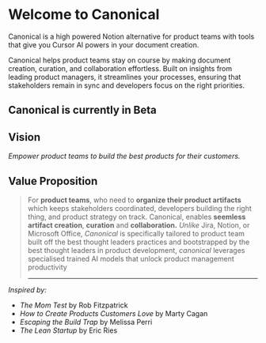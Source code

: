 

# Welcome to Canonical

Canonical is a high powered Notion alternative for product teams with tools that give you Cursor AI powers in your document creation.

Canonical helps product teams stay on course by making document creation, curation, and collaboration effortless. Built on insights from leading product managers, it streamlines your processes, ensuring that stakeholders remain in sync and developers focus on the right priorities.

## Canonical is currently in Beta

## Vision

*Empower product teams to build the best products for their customers.*

## Value Proposition

> For **product teams**, who need to **organize their product artifacts**  which keeps stakeholders coordinated, developers building the right thing, and product strategy on track. Canonical, enables **seemless artifact creation**, **curation** and **collaboration.** *Unlike* Jira, Notion, or Microsoft Office, *Canonical* is specifically tailored to product team built off the best thought leaders practices and bootstrapped by the best thought leaders in product development, *canonical* leverages specialised trained AI models that unlock product management productivity
> ***

*Inspired by:*&#x20;

* *The Mom Test* by Rob Fitzpatrick
* *How to Create Products Customers Love* by Marty Cagan
* *Escaping the Build Trap* by Melissa Perri
* *The Lean Startup* by Eric Ries
